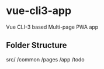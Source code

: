 # vue-cli3-app
Vue CLI-3 based Multi-page PWA app

## Folder Structure

src/
    /common
    /pages
        /app
        /todo
